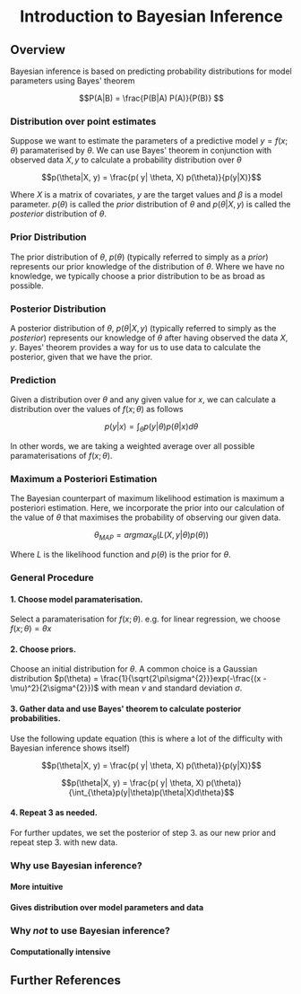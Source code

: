 
# <center>Introduction to Bayesian Inference</center>

## Overview
Bayesian inference is based on predicting probability distributions for model parameters using Bayes' theorem

$$P(A|B) = \frac{P(B|A) P(A)}{P(B)} $$

### Distribution over point estimates
Suppose we want to estimate the parameters of a predictive model $y = f(x;\theta)$ paramaterised by $\theta$. We can use Bayes' theorem in conjunction with observed data $X, y$ to calculate a probability distribution over $\theta$

$$p(\theta|X, y) = \frac{p( y| \theta, X) p(\theta)}{p(y|X)}$$

Where 
$X$
is a matrix of covariates, 
$y$
are the target values and 
$\beta$ 
is a model parameter. 
$p(\theta)$ 
is called the *prior* distribution of 
$\theta$ 
and 
$p(\theta|X, y)$ 
is called the *posterior* distribution of 
$\theta$.

### Prior Distribution
The prior distribution of $\theta$, $p(\theta)$ (typically referred to simply as a *prior*) represents our prior knowledge of the distribution of $\theta$. Where we have no knowledge, we typically choose a prior 
distribution to be as broad as possible.

### Posterior Distribution
A posterior distribution of $\theta$, $p(\theta|X, y)$ (typically referred to simply as the *posterior*) represents our knowledge of $\theta$ after having observed the data $X, y$. Bayes' theorem provides a way for us to use data to calculate the posterior, given that we have the prior.

### Prediction
Given a distribution over $\theta$ and any given value for $x$, we can calculate a distribution over the values of $f(x;\theta)$ as follows

$$p(y|x) = \int_{\theta}p(y|\theta)p(\theta|x)d\theta $$

In other words, we are taking a weighted average over all possible paramaterisations of $f(x;\theta)$.

### Maximum a Posteriori Estimation
The Bayesian counterpart of maximum likelihood estimation is maximum a posteriori estimation. Here, we incorporate 
the prior into our calculation of the value of $\theta$ that maximises the probability of observing our given data. 

$$ \theta_{MAP} = argmax_{\theta}(L(X, y | \theta) p(\theta)) $$

Where $L$ is the likelihood function and $p(\theta)$ is the prior for $\theta$.

### General Procedure

#### 1. Choose model paramaterisation.
Select a paramaterisation for $f(x;\theta)$. e.g. for linear regression, we choose $f(x;\theta)=\theta x$

#### 2. Choose priors.
Choose an initial distribution for $\theta$. A common choice is a Gaussian distribution $p(\theta) = \frac{1}{\sqrt{2\pi\sigma^{2}}}exp(-\frac{(x - \mu)^2}{2\sigma^{2}})$ with mean $\nu$ and standard deviation $\sigma$.

#### 3. Gather data and use Bayes' theorem to calculate posterior probabilities.
Use the following update equation (this is where a lot of the difficulty with Bayesian inference shows itself)

$$p(\theta|X, y) = \frac{p( y| \theta, X) p(\theta)}{p(y|X)}$$

$$p(\theta|X, y) = \frac{p( y| \theta, X) p(\theta)}{\int_{\theta}p(y|\theta)p(\theta|X)d\theta}$$

#### 4. Repeat 3 as needed.
For further updates, we set the posterior of step 3. as our new prior and repeat step 3. with new data.

### Why use Bayesian inference?

#### More intuitive

#### Gives distribution over model parameters and data

### Why *not* to use Bayesian inference?

#### Computationally intensive




## Further References

